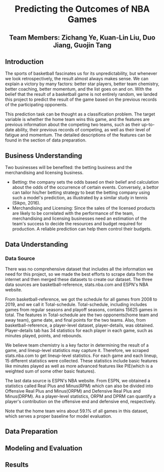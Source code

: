 # <p align = 'center'> Predicting the Outcomes of NBA Games </p>
## <p align = 'center'> Team Members: Zichang Ye, Kuan-Lin Liu, Duo Jiang, Guojin Tang </p>

## Introduction
The sports of basketball fascinates us for its unpredictability, but whenever we look retrospectively, the result almost always makes sense. We can explain a victory by many factors: better star players, better team chemistry, better coaching, better momentum, and the list goes on and on. With the belief that the result of a basketball game is not entirely random, we landed this project to predict the result of the game based on the previous records of the participating opponents.

This prediction task can be thought as a classification problem. The target variable is whether the home team wins this game, and the features are previous information about the competing two teams, such as their up-to-date ability, their previous records of competing, as well as their level of fatigue and momentum. The detailed descriptions of the features can be found in the section of data preparation.

## Business Understanding
Two businesses will be benefited: the betting business and the merchandising and licensing business. 
- Betting: the company sets the odds based on their belief and calculation about the odds of the occurrence of certain events. Conversely, a bettor can tailor his/her betting strategy to beat the betting company using such a model's prediction, as illustrated by a similar study in tennis (Sikpo, 2016). 
- Merchandising and Licensing: Since the sales of the licensed products are likely to be correlated with the performance of the team, merchandising and licensing businesses need an estimation of the team's success to decide the resources and budget required for production. A reliable prediction can help them control their budgets. 

## Data Understanding
### Data Source
There was no comprehensive dataset that includes all the information we need for this project, so we made the best efforts to scrape data from the internet and then merged these datasets to create our dataset. The three data sources are basketball-reference, stats.nba.com and ESPN's NBA website. 

From basketball-reference, we got the schedule for all games from 2008 to 2019, and we call it Total-schedule. Total-schedule, including includes games from regular seasons and playoff seasons,  contains 15625 games in total. The features in Total-schedule are the two opponents(home team and away team), game date, and final points for the two teams.  Also, from basketball-reference, a player-level dataset, player-details, was obtained. Player-details  tab has 34 statistics for each player in each game, such as minutes played, points, and rebounds.

We believe team chemistry is a key factor in determining the result of a game, and lineup-level statistics may capture it. Therefore, we scraped stats.nba.com to get lineup-level statistics. For each game and each lineup, 15 different statistics were collected. These statistics include basic features like minutes played as well as more advanced features like PIE(which is a weighted sum of some other basic features).  

The last data source is ESPN's NBA website. From ESPN, we obtained a statistics called Real Plus and Minus(RPM) which can also be divided into Offensive Real Plus and Minus(ORPM) and Defensive Real Plus and Minus(DRPM). As a player-level statistics, ORPM and DPRM can quantify a player's contribution on the offensive end and defensive end, respectively. 

Note that the home team wins about  59.1\% of all games in this dataset, which serves a proper baseline for model evaluation.

## Data Preparation
## Modeling and Evaluation
## Results
